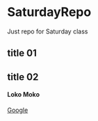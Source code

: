 # SaturdayRepo
Just repo for Saturday class
## title 01
## title 02
#### Loko Moko
[Google](https://www.google.com/)
